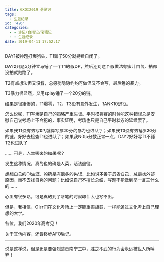 ```yaml
---
title: GXOI2019 退役记
tags:
  - 生涯纪录
id: '426'
categories:
  - - 游记/自闭记/滚粗记
  - - 生涯纪录
date: 2019-04-11 17:52:17
---
```


DAY1被神题打爆狗头，T1骗了50分就持续自闭了。 

DAY2开题5分钟立马锤了一个T1的假DP，然后还对这个假做法有蜜汁自信，拍都没拍就跑路了。 

T2有点想法但又没有，总感觉隐隐约约可做但又不会写，最后锤的暴力。 

T3暴力很显然，又用splay锤了一个20分的链。 

结果是很凄惨的，T1爆零，T2，T3没有意外发生，RANK10退役。 

怎么说呢，T1写爆是自己的策略严重失误。平时模拟赛的时候犯这种错误总是安慰自己说考场上不会犯的，事实证明，考场也只是自己平时状态的延续罢了。 

如果我T1没有去写DP,就算写那20分的暴力也进队了；如果我T3没有去锤那20分的链，好好去检查T1也进队了；如果我NOIp分数正常一点，DAY2好好写T1不锤T2也进队了 

...... 可是，人生哪来的如果呢？ 

发生这种情况，真的也的确是人菜，活该退役。 

想想自己的OI生涯，的确是有很多的失误，比如说不善于反省自己，总是找外部原因，而不去找自身的问题；比如说自己不擅长总结，写题不能做到举一反三什么的...... 

心里有很多话，可是真的到了落笔的时候却什么也写不出。 

但是，我相信，OIer们在文化考场上一定能重振旗鼓，一样能通过文化考上自己理想的大学。 

各位，我们2020年高考见！

关于其他内容，还请移步AFO后记。

* * *

说是这样说，但是还是要强烈谴责南宁三中，胜之不武的行为会永远被世人所唾弃！